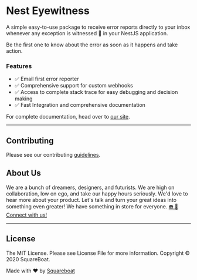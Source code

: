 # Nest Eyewitness

A simple easy-to-use package to receive error reports directly to your inbox whenever any exception is witnessed 👀 in your NestJS application.

Be the first one to know about the error as soon as it happens and take action.

### Features

- ✅ Email first error reporter
- ✅ Comprehensive support for custom webhooks
- ✅ Access to complete stack trace for easy debugging and decision making
- ✅ Fast Integration and comprehensive documentation

For complete documentation, head over to [our site](https://opensource.squareboat.com/nest-eyewitness).

---

## Contributing

Please see our contributing [guidelines](./CONTRIBUTING.md).

## About Us

We are a bunch of dreamers, designers, and futurists. We are high on collaboration, low on ego, and take our happy hours seriously. We'd love to hear more about your product. Let's talk and turn your great ideas into something even greater! We have something in store for everyone. [☎️ 📧 Connect with us!](https://squareboat.com/contact)

----

## License

The MIT License. Please see License File for more information. Copyright © 2020 SquareBoat.

Made with ❤️ by [Squareboat](https://squareboat.com)